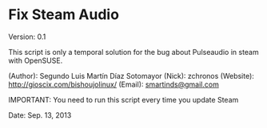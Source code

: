 Fix Steam Audio
===============

Version: 0.1

This script is only a temporal solution for the bug about Pulseaudio in steam with OpenSUSE.

(Author): Segundo Luis Martín Díaz Sotomayor
(Nick): zchronos
(Website): http://gioscix.com/bishoujolinux/
(Email): smartinds@gmail.com

IMPORTANT: You need to run this script every time you update Steam


Date: Sep. 13, 2013